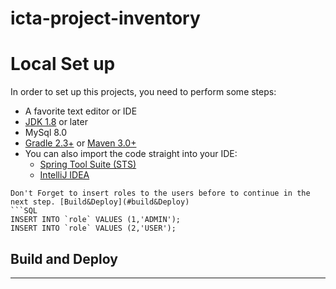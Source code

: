 # icta-project-inventory


# Local Set up
In order to set up this projects, you need to perform some steps:
* A favorite text editor or IDE
* <a href="http://www.oracle.com/technetwork/java/javase/downloads/index.html">JDK 1.8</a> or later
* <a>MySql 8.0</a>
* <a href="http://www.gradle.org/downloads">Gradle 2.3+</a> or <a href="https://maven.apache.org/download.cgi">Maven 3.0+</a>
* You can also import the code straight into your IDE:
     * <a href="/guides/gs/sts">Spring Tool Suite (STS)</a>
     * <a href="/guides/gs/intellij-idea/">IntelliJ IDEA</a>
```
Don't Forget to insert roles to the users before to continue in the next step. [Build&Deploy](#build&Deploy)
```SQL
INSERT INTO `role` VALUES (1,'ADMIN');
INSERT INTO `role` VALUES (2,'USER');
```

## Build and Deploy
___